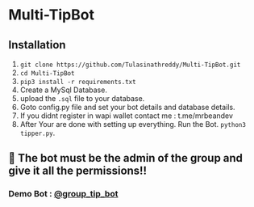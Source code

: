 # Multi-TipBot

## Installation

1. `git clone https://github.com/Tulasinathreddy/Multi-TipBot.git`
2. `cd Multi-TipBot`
3. `pip3 install -r requirements.txt`
4. Create a MySql Database.
5. upload the `.sql` file to your database.
4. Goto config.py file and set your bot details and database details.
5. If you didnt register in wapi wallet contact me : t.me/mrbeandev
5. After Your are done with setting up everything. Run the Bot. `python3 tipper.py`.

## 🚫 The bot must be the admin of the group and give it all the permissions!!

### Demo Bot : [@group_tip_bot](https://t.me/group_tip_bot)
